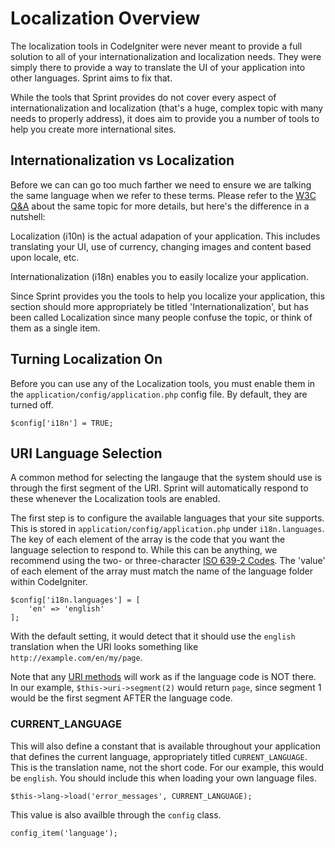 # Localization Overview
The localization tools in CodeIgniter were never meant to provide a full solution to all of your internationalization and localization needs. They were simply there to provide a way to translate the UI of your application into other languages. Sprint aims to fix that. 

While the tools that Sprint provides do not cover every aspect of internationalization and localization (that's a huge, complex topic with many needs to properly address), it does aim to provide you a number of tools to help you create more international sites.

## Internationalization vs Localization
Before we can can go too much farther we need to ensure we are talking the same language when we refer to these terms. Please refer to the [W3C Q&A](http://www.w3.org/International/questions/qa-i18n.en) about the same topic for more details, but here's the difference in a nutshell: 

Localization (i10n) is the actual adapation of your application. This includes translating your UI, use of currency, changing images and content based upon locale, etc. 

Internationalization (i18n) enables you to easily localize your application.

Since Sprint provides you the tools to help you localize your application, this section should more appropriately be titled 'Internationalization', but has been called Localization since many people confuse the topic, or think of them as a single item. 

## Turning Localization On
Before you can use any of the Localization tools, you must enable them in the `application/config/application.php` config file. By default, they are turned off.

	$config['i18n'] = TRUE;

## URI Language Selection
A common method for selecting the langauge that the system should use is through the first segment of the URI. Sprint will automatically respond to these whenever  the Localization tools are enabled. 

The first step is to configure the available languages that your site supports. This is stored in `application/config/application.php` under `i18n.languages`. The key of each element of the array is the code that you want the language selection to respond to. While this can be anything, we recommend using the two- or three-character [ISO 639-2 Codes](http://www.loc.gov/standards/iso639-2/php/code_list.php). The 'value' of each element of the array must match the name of the language folder within CodeIgniter.

	$config['i18n.languages'] = [
	    'en' => 'english'
	];

With the default setting, it would detect that it should use the `english` translation when the URI looks something like `http://example.com/en/my/page`. 

Note that any [URI methods](http://www.codeigniter.com/userguide3/libraries/uri.html) will work as if the language code is NOT there.  In our example, `$this->uri->segment(2)` would return `page`, since segment 1 would be the first segment AFTER the language code. 

### CURRENT_LANGUAGE
This will also define a constant that is available throughout your application that defines the current language, appropriately titled `CURRENT_LANGUAGE`. This is the translation name, not the short code. For our example, this would be `english`. You should include this when loading your own language files.

	$this->lang->load('error_messages', CURRENT_LANGUAGE);

This value is also availble through the `config` class.

	config_item('language');
